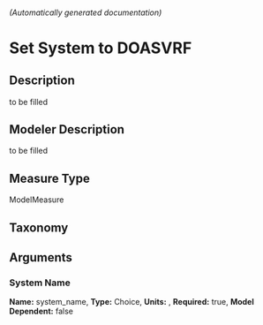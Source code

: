 

###### (Automatically generated documentation)

# Set System to DOASVRF

## Description
to be filled

## Modeler Description
to be filled

## Measure Type
ModelMeasure

## Taxonomy


## Arguments


### System Name

**Name:** system_name,
**Type:** Choice,
**Units:** ,
**Required:** true,
**Model Dependent:** false




